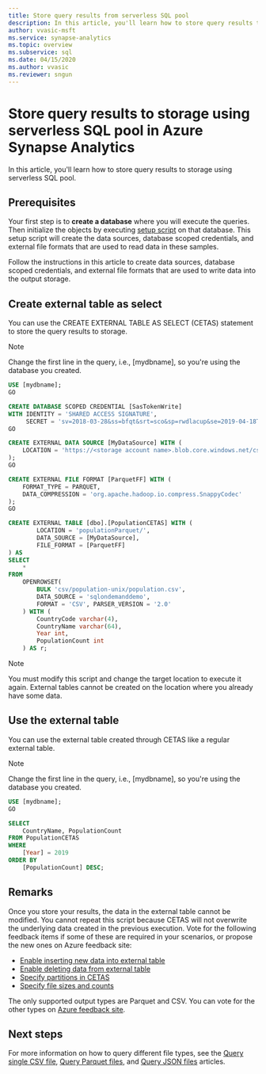 ```yaml
---
title: Store query results from serverless SQL pool
description: In this article, you'll learn how to store query results to storage using serverless SQL pool.
author: vvasic-msft
ms.service: synapse-analytics
ms.topic: overview
ms.subservice: sql
ms.date: 04/15/2020
ms.author: vvasic
ms.reviewer: sngun 
---
```


# Store query results to storage using serverless SQL pool in Azure Synapse Analytics

In this article, you'll learn how to store query results to storage using serverless SQL pool.

## Prerequisites

Your first step is to **create a database** where you will execute the queries. Then initialize the objects by executing [setup script](https://github.com/Azure-Samples/Synapse/blob/master/SQL/Samples/LdwSample/SampleDB.sql) on that database. This setup script will create the data sources, database scoped credentials, and external file formats that are used to read data in these samples.

Follow the instructions in this article to create data sources, database scoped credentials, and external file formats that are used to write data into the output storage.

## Create external table as select

You can use the CREATE EXTERNAL TABLE AS SELECT (CETAS) statement to store the query results to  storage.

> [!NOTE]
> Change the first line in the query, i.e., [mydbname], so you're using the database you created.

```sql
USE [mydbname];
GO

CREATE DATABASE SCOPED CREDENTIAL [SasTokenWrite]
WITH IDENTITY = 'SHARED ACCESS SIGNATURE',
     SECRET = 'sv=2018-03-28&ss=bfqt&srt=sco&sp=rwdlacup&se=2019-04-18T20:42:12Z&st=2019-04-18T12:42:12Z&spr=https&sig=lQHczNvrk1KoYLCpFdSsMANd0ef9BrIPBNJ3VYEIq78%3D';
GO

CREATE EXTERNAL DATA SOURCE [MyDataSource] WITH (
    LOCATION = 'https://<storage account name>.blob.core.windows.net/csv', CREDENTIAL = [SasTokenWrite]
);
GO

CREATE EXTERNAL FILE FORMAT [ParquetFF] WITH (
    FORMAT_TYPE = PARQUET,
    DATA_COMPRESSION = 'org.apache.hadoop.io.compress.SnappyCodec'
);
GO

CREATE EXTERNAL TABLE [dbo].[PopulationCETAS] WITH (
        LOCATION = 'populationParquet/',
        DATA_SOURCE = [MyDataSource],
        FILE_FORMAT = [ParquetFF]
) AS
SELECT
    *
FROM
    OPENROWSET(
        BULK 'csv/population-unix/population.csv',
        DATA_SOURCE = 'sqlondemanddemo',
        FORMAT = 'CSV', PARSER_VERSION = '2.0'
    ) WITH (
        CountryCode varchar(4),
        CountryName varchar(64),
        Year int,
        PopulationCount int
    ) AS r;

```

> [!NOTE]
> You must modify this script and change the target location to execute it again. External tables cannot be created on the location where you already have some data.

## Use the external table

You can use the external table created through CETAS like a regular external table.

> [!NOTE]
> Change the first line in the query, i.e., [mydbname], so you're using the database you created.

```sql
USE [mydbname];
GO

SELECT
    CountryName, PopulationCount
FROM PopulationCETAS
WHERE
    [Year] = 2019
ORDER BY
    [PopulationCount] DESC;
```

## Remarks

Once you store your results, the data in the external table cannot be modified. You cannot repeat this script because CETAS will not overwrite the underlying data created in the previous execution. Vote for the following feedback items if some of these are required in your scenarios, or propose the new ones on Azure feedback site:
- [Enable inserting new data into external table](https://feedback.azure.com/d365community/forum/9b9ba8e4-0825-ec11-b6e6-000d3a4f07b8)
- [Enable deleting data from external table](https://feedback.azure.com/d365community/idea/fb5a00c9-0a25-ec11-b6e6-000d3a4f07b8)
- [Specify partitions in CETAS](https://feedback.azure.com/d365community/idea/e28278db-0a25-ec11-b6e6-000d3a4f07b8)
- [Specify file sizes and counts](https://feedback.azure.com/d365community/idea/262048b9-0925-ec11-b6e6-000d3a4f07b8)

The only supported output types are Parquet and CSV. You can vote for the other types on [Azure feedback site](https://feedback.azure.com/d365community/forum/9b9ba8e4-0825-ec11-b6e6-000d3a4f07b8).

## Next steps

For more information on how to query different file types, see the [Query single CSV file](query-single-csv-file.md), [Query Parquet files](query-parquet-files.md), and [Query JSON files](query-json-files.md) articles.

